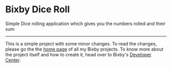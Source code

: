 # Bixby Dice Roll
Simple Dice rolling application which gives you the numbers rolled and their sum
___

This is a simple project with some minor changes. To read the changes, please go the the [home page](https://github.com/akshat9000/bixby-projects) of all my Bixby projects. To know more about the project itself and how to create it, head over to Bixby's [Developer Center](https://bixbydevelopers.com/dev/docs/sample-capsules).
